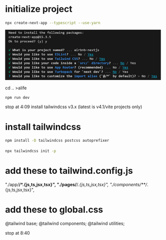 # initialize project
```bash
npx create-next-app --typescript --use-yarn
```
![nextjs setup](/DOCS/images/nextjs_setup.png)

cd .. >alife
```bash
npm run dev
```
stop at 4:09
install tailwindcss v3.x  (latest is v4.1/vite projects only)

# install tailwindcss
```bash
npm install -D tailwindcss postcss autoprefixer

npx tailwindcss init -p
```

# add these to tailwind.config.js
"./app/**/*.{js,ts,jsx,tsx}",
"./pages/**/*.{js,ts,jsx,tsx}",
"./components/**/*.{js,ts,jsx,tsx}",
# add these to global.css
@tailwind base;
@tailwind components;
@tailwind utilities;   

stop at 8:40